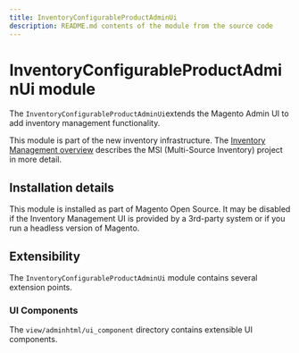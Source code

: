 ```yaml
---
title: InventoryConfigurableProductAdminUi
description: README.md contents of the module from the source code
---
```


# InventoryConfigurableProductAdminUi module

The `InventoryConfigurableProductAdminUi`extends the Magento Admin UI to add inventory management functionality.

This module is part of the new inventory infrastructure. The
[Inventory Management overview](https://developer.adobe.com/commerce/webapi/rest/inventory/index.html)
describes the MSI (Multi-Source Inventory) project in more detail.

## Installation details

This module is installed as part of Magento Open Source. It may be disabled if the Inventory Management UI
is provided by a 3rd-party system or if you run a headless version of Magento.

## Extensibility

The `InventoryConfigurableProductAdminUi` module contains several extension points.

### UI Components

The `view/adminhtml/ui_component` directory contains extensible UI components.
